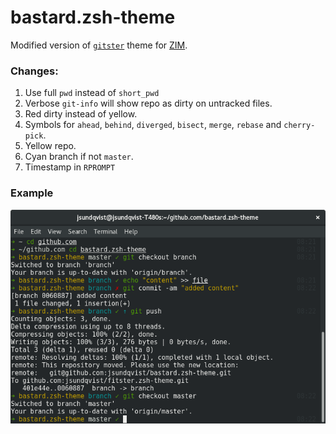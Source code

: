 # bastard.zsh-theme
Modified version of [`gitster`](https://github.com/zimfw/zimfw/blob/master/modules/prompt/themes/gitster.zsh-theme) theme for [ZIM](https://github.com/zimfw/zimfw#installation).
### Changes:
1. Use full `pwd` instead of `short_pwd`
2. Verbose `git-info` will show repo as dirty on untracked files.
3. Red dirty instead of yellow.
4. Symbols for `ahead`, `behind`, `diverged`, `bisect`, `merge`, `rebase` and `cherry-pick`.
5. Yellow repo.
6. Cyan branch if not `master`.
7. Timestamp in `RPROMPT`
### Example
![Gnome](img/gnome.png)
